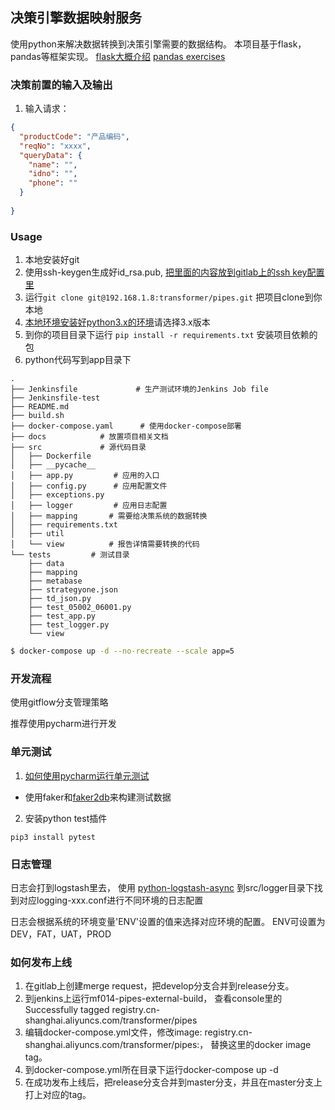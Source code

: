 ## 决策引擎数据映射服务
使用python来解决数据转换到决策引擎需要的数据结构。 本项目基于flask，pandas等框架实现。
[flask大概介绍](https://www.cnblogs.com/franknihao/p/7118469.html)
[pandas exercises](https://github.com/guipsamora/pandas_exercises)


### 决策前置的输入及输出
1. 输入请求：
```json
{
  "productCode": "产品编码",
  "reqNo": "xxxx",
  "queryData": {
    "name": "",
    "idno": "",
    "phone": ""
  }
   
}

```

### Usage

1. 本地安装好git
2. 使用ssh-keygen生成好id_rsa.pub, [把里面的内容放到gitlab上的ssh key配置里](https://www.jianshu.com/p/4f5cb637eff7)
3. 运行`git clone git@192.168.1.8:transformer/pipes.git` 把项目clone到你本地
4. [本地环境安装好python3.x的环境](https://www.anaconda.com/distribution/)请选择3.x版本
5. 到你的项目目录下运行 `pip install -r requirements.txt` 安装项目依赖的包
6. python代码写到app目录下
```
.
├── Jenkinsfile             # 生产测试环境的Jenkins Job file
├── Jenkinsfile-test
├── README.md
├── build.sh
├── docker-compose.yaml      # 使用docker-compose部署
├── docs            # 放置项目相关文档
├── src             # 源代码目录
│   ├── Dockerfile
│   ├── __pycache__
│   ├── app.py         # 应用的入口
│   ├── config.py      # 应用配置文件
│   ├── exceptions.py
│   ├── logger         # 应用日志配置
│   ├── mapping       # 需要给决策系统的数据转换
│   ├── requirements.txt
│   ├── util
│   └── view          # 报告详情需要转换的代码
└── tests         # 测试目录
    ├── data
    ├── mapping
    ├── metabase
    ├── strategyone.json
    ├── td_json.py
    ├── test_05002_06001.py
    ├── test_app.py
    ├── test_logger.py
    └── view

```
   
```bash
$ docker-compose up -d --no-recreate --scale app=5
```

### 开发流程
使用gitflow分支管理策略

推荐使用pycharm进行开发


### 单元测试
1. [如何使用pycharm运行单元测试](https://blog.csdn.net/chenmozhe22/article/details/81700504)

* 使用faker和[faker2db](https://github.com/emirozer/fake2db)来构建测试数据

2. 安装python test插件

`pip3 install pytest`

### 日志管理
日志会打到logstash里去， 使用 [python-logstash-async](https://python-logstash-async.readthedocs.io/en/stable/config.html)
到src/logger目录下找到对应logging-xxx.conf进行不同环境的日志配置

日志会根据系统的环境变量'ENV'设置的值来选择对应环境的配置。
ENV可设置为 DEV，FAT，UAT，PROD

### 如何发布上线
1. 在gitlab上创建merge request，把develop分支合并到release分支。
2. 到jenkins上运行mf014-pipes-external-build， 查看console里的Successfully tagged registry.cn-shanghai.aliyuncs.com/transformer/pipes
3. 编辑docker-compose.yml文件，修改image: registry.cn-shanghai.aliyuncs.com/transformer/pipes:<docker image tag>， 替换这里的docker image tag。
4. 到docker-compose.yml所在目录下运行docker-compose up -d
5. 在成功发布上线后，把release分支合并到master分支，并且在master分支上打上对应的tag。